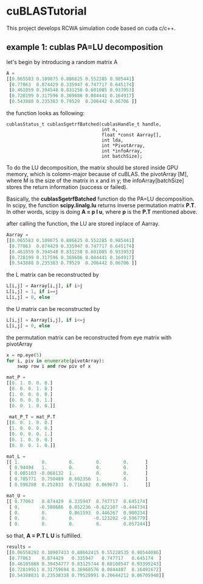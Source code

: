 # cuBLASTutorial
This project develops RCWA simulation code based on cuda c/c++.


## example 1: cublas PA=LU decomposition
let's begin by introducing a random matrix A 
```python
A = 
[[0.065583 0.109075 0.886625 0.552285 0.985441]
 [0.77063  0.874429 0.335947 0.747717 0.645174]
 [0.461059 0.394548 0.831258 0.601085 0.933953]
 [0.728199 0.317596 0.369686 0.084441 0.164917]
 [0.543888 0.235383 0.79529  0.206442 0.06706 ]]
```
the function looks as following:
```CUDA C
cublasStatus_t cublasSgetrfBatched(cublasHandle_t handle,
                                   int n,
                                   float *const Aarray[],
                                   int lda,
                                   int *PivotArray,
                                   int *infoArray,
                                   int batchSize);
```
To do the LU decomposition, the matrix should be stored inside GPU memory, which is colomn-major because of cuBLAS.
the pivotArray [M], where M is the size of the matrix in x and in y; the infoArray[batchSize] stores the return information (success or failed).

Basically, the **cublasSgetrfBatched** function do the PA=LU decomposition. In scipy, the function **scipy.linalg.lu** returns inverse permutation matrix **P.T**. In other words, scipy is doing **A = p l u**, where **p** is the **P.T** mentioned above.

after calling the function, the LU are stored inplace of Aarray. 
```python
Aarray = 
[[0.065583 0.109075 0.886625 0.552285 0.985441]
 [0.77063  0.874429 0.335947 0.747717 0.645174]
 [0.461059 0.394548 0.831258 0.601085 0.933953]
 [0.728199 0.317596 0.369686 0.084441 0.164917]
 [0.543888 0.235383 0.79529  0.206442 0.06706 ]]
```

the L matrix can be reconstructed by 
```python
L[i,j] = Aarray[i,j], if i>j
L[i,j] = 1, if i==j
L[i,j] = 0, else
```
the U matrix can be reconstructed by 
```python
L[i,j] = Aarray[i,j], if i<=j
L[i,j] = 0, else
```
the permutation matrix can be reconstructed from eye matrix with pivotArray
```python
x = np.eye(5)
for i, piv in enumerate(pivotArray):
    swap row i and row piv of x
```


```python
mat_P = 
[[0. 1. 0. 0. 0.]
 [0. 0. 0. 1. 0.]
 [1. 0. 0. 0. 0.]
 [0. 0. 0. 0. 1.]
 [0. 0. 1. 0. 0.]]
 
 mat_P_T = mat_P.T
[[0. 0. 1. 0. 0.]
 [1. 0. 0. 0. 0.]
 [0. 0. 0. 0. 1.]
 [0. 1. 0. 0. 0.]
 [0. 0. 0. 1. 0.]]
```

```python
mat_L = 
[[ 1.        0.        0.        0.        0.      ]
 [ 0.94494   1.        0.        0.        0.      ]
 [ 0.085103 -0.068132  1.        0.        0.      ]
 [ 0.705771  0.750489  0.602356  1.        0.      ]
 [ 0.598288  0.252833  0.716182  0.069673  1.      ]]

mat_U = 
[[ 0.77063   0.874429  0.335947  0.747717  0.645174]
 [ 0.       -0.508686  0.052236 -0.622107 -0.444734]
 [ 0.        0.        0.861593  0.446267  0.900234]
 [ 0.        0.        0.       -0.123202 -0.596779]
 [ 0.        0.        0.        0.        0.057244]]
```

so that, **A = P.T L U** is fulfilled.
```python
results = 
[[0.06558292 0.10907433 0.88662415 0.55228535 0.98544086]
 [0.77063    0.874429   0.335947   0.747717   0.645174  ]
 [0.46105868 0.39454777 0.83125744 0.60108547 0.93395243]
 [0.72819911 0.31759694 0.36968576 0.0844407  0.16491672]
 [0.54388831 0.23538338 0.79528991 0.20644212 0.06705948]]
```
